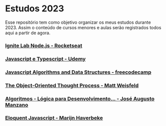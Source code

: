 # Estudos 2023
Esse repositório tem como objetivo organizar os meus estudos durante 2023. Assim o conteúdo de cursos menores e aulas serão registrados todos aqui a partir de agora.
### [Ignite Lab Node.js - Rocketseat](./ignite-lab-node-rocketseat/)
### [Javascript e Typescript - Udemy](./udemy-javascript-typescript/)
### [Javascript Algorithms and Data Structures - freecodecamp](./fcc-javascript-algorithms)
### [The Object-Oriented Thought Process - Matt Weisfeld](./oo-thought-process/)
### [Algoritmos - Lógica para Desenvolvimento... - José Augusto Manzano](./algoritmos-logica-manzano)
### [Eloquent Javascript - Marijn Haverbeke](./eloquent-javascript-haverbeke)
